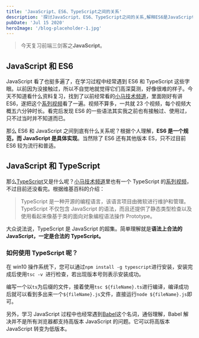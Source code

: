 ```yaml
---
title: 'JavaScript、ES6、TypeScript之间的关系'
description: '探讨JavaScript、ES6、TypeScript之间的关系,解释ES6是JavaScript的一个版本,TypeScript是JavaScript的超集,并介绍TypeScript的安装和使用方法。'
pubDate: 'Jul 15 2020'
heroImage: '/blog-placeholder-1.jpg'
---
```


> 今天复习前端三剑客之**JavaScript**。

## JavaScript 和 ES6

JavaScript 看了也挺多遍了，在学习过程中经常遇到 ES6 和 TypeScript 这些字眼。以前因为没接触过，所以不自觉地就觉得它们高深莫测，好像很难的样子。今天不知道看什么资料复习，找到了以前经常看的[小马技术频道](https://www.youtube.com/channel/UCazV3A3_1-Mtd6E_auw_ifg)，里面刚好有讲 ES6，遂把这个[系列视频](https://www.youtube.com/playlist?list=PLliocbKHJNwu150Kc7_eEywQBFLTJyPZs)看了一遍。视频不算多，一共就 23 个视频，每个视频大概五六分钟时长。看完后发现 ES6 的一些语法其实我之前也有接触过、使用过，只不过当时并不知道而已。

那么 ES6 和 JavaScript 之间到底有什么关系呢？根据个人理解，**ES6 是一个规范，而 JavaScript 是具体实现**。当然除了 ES6 还有其他版本 ES，只不过目前 ES6 较为流行和普适。

## JavaScript 和 TypeScript

那么[TypeScript](https://www.typescriptlang.org/)又是什么呢？[小马技术频道](https://www.youtube.com/channel/UCazV3A3_1-Mtd6E_auw_ifg)里也有一个 TypeScript 的[系列视频](https://www.youtube.com/playlist?list=PLliocbKHJNwtCfLQu5U3LF_AS-wuP6M7w)，不过目前还没看完。根据维基百科的介绍：

> TypeScript 是一种开源的编程语言，该语言项目由微软进行维护和管理。TypeScript 不仅包含 JavaScript 的语法，而且还提供了静态类型检查以及使用看起来像基于类的面向对象编程语法操作 Prototype。

大众说法说，TypeScript 是 JavaScript 的超集。简单理解就是**语法上合法的 JavaScript，一定是合法的 TypeScript。**

### 如何使用 TypeScript 呢？

在 win10 操作系统下，您可以通过`npm install -g typescript`进行安装，安装完成后使用`tsc -v `进行检查，若出现版本号则表示安装成功。

编写一个以`ts`为后缀的文件，接着使用`tsc ${fileName}.ts`进行编译，编译成功后就可以看到多出来一个`${fileName}.js`文件，直接运行`node ${fileName}.js`即可。

另外，学习 JavaScript 过程中也经常遇到[Babel](https://babeljs.io/)这个名词，通俗理解，Babel 解决并不是所有浏览器都支持高版本 JavaScript 的问题。它可以将高版本 JavaScript 转变为低版本。
